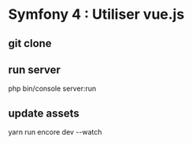 # Symfony 4 : Utiliser vue.js

##  git clone

## run server


php bin/console server:run


## update assets

yarn run encore dev --watch
